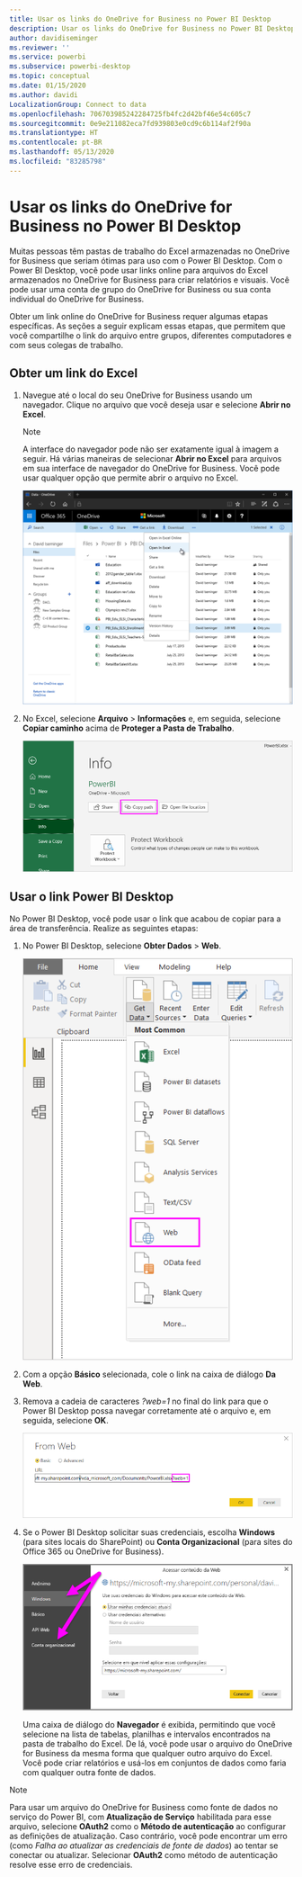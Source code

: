 ```yaml
---
title: Usar os links do OneDrive for Business no Power BI Desktop
description: Usar os links do OneDrive for Business no Power BI Desktop
author: davidiseminger
ms.reviewer: ''
ms.service: powerbi
ms.subservice: powerbi-desktop
ms.topic: conceptual
ms.date: 01/15/2020
ms.author: davidi
LocalizationGroup: Connect to data
ms.openlocfilehash: 706703985242284725fb4fc2d42bf46e54c605c7
ms.sourcegitcommit: 0e9e211082eca7fd939803e0cd9c6b114af2f90a
ms.translationtype: HT
ms.contentlocale: pt-BR
ms.lasthandoff: 05/13/2020
ms.locfileid: "83285798"
---
```

# <a name="use-onedrive-for-business-links-in-power-bi-desktop"></a>Usar os links do OneDrive for Business no Power BI Desktop
Muitas pessoas têm pastas de trabalho do Excel armazenadas no OneDrive for Business que seriam ótimas para uso com o Power BI Desktop. Com o Power BI Desktop, você pode usar links online para arquivos do Excel armazenados no OneDrive for Business para criar relatórios e visuais. Você pode usar uma conta de grupo do OneDrive for Business ou sua conta individual do OneDrive for Business.

Obter um link online do OneDrive for Business requer algumas etapas específicas. As seções a seguir explicam essas etapas, que permitem que você compartilhe o link do arquivo entre grupos, diferentes computadores e com seus colegas de trabalho.

## <a name="get-a-link-from-excel"></a>Obter um link do Excel
1. Navegue até o local do seu OneDrive for Business usando um navegador. Clique no arquivo que você deseja usar e selecione **Abrir no Excel**.
   
   > [!NOTE]
   > A interface do navegador pode não ser exatamente igual à imagem a seguir. Há várias maneiras de selecionar **Abrir no Excel** para arquivos em sua interface de navegador do OneDrive for Business. Você pode usar qualquer opção que permite abrir o arquivo no Excel.
   > 
   > 
   
   ![](media/desktop-use-onedrive-business-links/odb-links_02.png)
2. No Excel, selecione **Arquivo** > **Informações** e, em seguida, selecione **Copiar caminho** acima de **Proteger a Pasta de Trabalho**.
   
   ![](media/desktop-use-onedrive-business-links/onedrive-copy-path.png)

## <a name="use-the-link-in-power-bi-desktop"></a>Usar o link Power BI Desktop
No Power BI Desktop, você pode usar o link que acabou de copiar para a área de transferência. Realize as seguintes etapas:

1. No Power BI Desktop, selecione **Obter Dados** > **Web**.
   
   ![](media/desktop-use-onedrive-business-links/power-bi-web-link-onedrive.png)
2. Com a opção **Básico** selecionada, cole o link na caixa de diálogo **Da Web**.
3. Remova a cadeia de caracteres *?web=1* no final do link para que o Power BI Desktop possa navegar corretamente até o arquivo e, em seguida, selecione **OK**.
   
    ![](media/desktop-use-onedrive-business-links/power-bi-web-link-confirmation.png) 
4. Se o Power BI Desktop solicitar suas credenciais, escolha **Windows** (para sites locais do SharePoint) ou **Conta Organizacional** (para sites do Office 365 ou OneDrive for Business).
   
   ![](media/desktop-use-onedrive-business-links/odb-links_06.png)

   Uma caixa de diálogo do **Navegador** é exibida, permitindo que você selecione na lista de tabelas, planilhas e intervalos encontrados na pasta de trabalho do Excel. De lá, você pode usar o arquivo do OneDrive for Business da mesma forma que qualquer outro arquivo do Excel. Você pode criar relatórios e usá-los em conjuntos de dados como faria com qualquer outra fonte de dados.

> [!NOTE]
> Para usar um arquivo do OneDrive for Business como fonte de dados no serviço do Power BI, com **Atualização de Serviço** habilitada para esse arquivo, selecione **OAuth2** como o **Método de autenticação** ao configurar as definições de atualização. Caso contrário, você pode encontrar um erro (como *Falha ao atualizar as credenciais de fonte de dados*) ao tentar se conectar ou atualizar. Selecionar **OAuth2** como método de autenticação resolve esse erro de credenciais.
> 
> 

